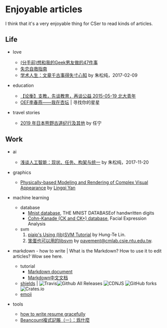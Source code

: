 # Enjoyable articles

I think that it's a very enjoyable thing for CSer to read kinds of articles.

## Life

* love
  - [(分手前)想和我的Geek男友做的47件事](https://www.douban.com/note/474111924/)
  - [失恋自救指南](https://yuezhu.org/失恋自救指南/)
  - [学术人生：文章千古事得失寸心知](http://www.stat.ucla.edu/~sczhu/Blog_articles/学术人生：文章千古事得失寸心知.pdf) by 朱松纯，2017-02-09

* education
  - [【论衡】支教，先谈教育，再谈公益 2015-05-19 北大青年](http://mp.weixin.qq.com/s/qBPs5CA204uSxFk4Rp6_aw)
  - [OEF李春燕——我在杏坛](https://oef.org.cn/about/yan-education/) | 寻找你的星星

* travel stories
  - [2019 年日本熊野古道纪行及其他](https://www.notion.so/2019-c50845d5d39a4ff0a7b5a67102150ae3) by 任宁

## Work

* ai
  - [浅谈人工智能：现状、任务、构架与统一](http://www.stat.ucla.edu/~sczhu/Blog_articles/浅谈人工智能.pdf) by 朱松纯，2017-11-20

* graphics
  - [Physically-based Modeling and Rendering of Complex Visual Appearance](https://sites.cs.ucsb.edu/~lingqi/publications/thesis_final.pdf) by [Lingqi Yan](https://sites.cs.ucsb.edu/~lingqi/)

* machine learning
  - database
    - [Mnist database](https://www.ri.cmu.edu/project/cohn-kanade-au-coded-facial-expression-database/), THE MNIST DATABASEof handwritten digits
    - [Cohn-Kanade (CK and CK+) database](http://www.jeffcohn.net/wp-content/uploads/2020/02/Cohn-Kanade_Database.pdf.pdf), Facial Expression Analysis
  - svm
    1. [piaip's Using (lib)SVM Tutorial](https://www.csie.ntu.edu.tw/~piaip/svm/svm_tutorial.html) by Hung-Te Lin.
    2. [笨蛋也可以用的libsvm](http://www.cmlab.csie.ntu.edu.tw/~cyy/learning/tutorials/libsvm.pdf) by pavement@cmlab.csie.ntu.edu.tw.

* markdown - how to write | What is the Markdown? How to use it to edit articles? Wow see here.
  - tutorial 
    - [Markdown document](https://daringfireball.net/projects/markdown/syntax) 
    - [Markdown中文文档](http://markdown.tw/)
  - [shields](http://shields.io/) | ![Travis](https://img.shields.io/travis/USER/REPO.svg)![Github All Releases](https://img.shields.io/github/downloads/atom/atom/total.svg)  ![CDNJS](https://img.shields.io/cdnjs/v/jquery.svg) ![GitHub forks](https://img.shields.io/github/forks/badges/shields.svg?style=social&label=Fork) ![Crates.io](https://img.shields.io/crates/l/rustc-serialize.svg)
  - [emoji](https://gist.github.com/rxaviers/7360908)

* tools
  - [how to write resume gracefully](https://qcrao.com/2019/07/08/how-to-write-resume-gracefully/)
  - [Beancount複式記賬（一）：爲什麼](https://www.byvoid.com/zht/blog/beancount-bookkeeping-1)
